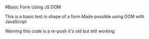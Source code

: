 #Basic Form Using JS DOM

This is a basic test in shape of a form
Made possible using DOM with JavaScript

Warning this code is a re-push it's old but still working
